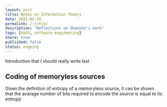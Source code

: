 ```yaml
---
layout: post
title: Notes on Information Theory
date: 2021-02-25
permalink: /:title/
description: "Reflections on Shannon's work"
tags: [math, software-engineering]
share: true
published: false
status: ongoing
---
```



Introduction that I should really write last


## Coding of memoryless sources

Given the definition of entropy of a memoryless source, it can be shown that the avarage number of bits required to 
encode the source is equal to its entropy
<!-- ## Information -->
<!--  -->
<!-- Information is defined as  -->
<!--  -->
<!-- ## Why is Huffmann coding the most efficient  -->
